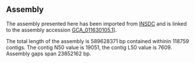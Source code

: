 **Assembly**
--------

The assembly presented here has been imported from [INSDC](http://www.insdc.org) and is linked to the assembly accession [GCA\_011630105.1](http://www.ebi.ac.uk/ena/data/view/GCA_011630105.1)].

The total length of the assembly is 589628371 bp contained withinin 118759 contigs.
The contig N50 value is 19051, the contig L50 value is 7609.
Assembly gaps span 23852162 bp.
